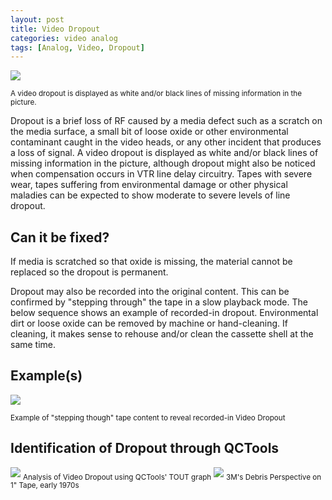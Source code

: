 ```yaml
---
layout: post
title: Video Dropout
categories: video analog
tags: [Analog, Video, Dropout]
---
```


<img src="{{ site.baseurl }}/images/708px-DropoutDrawing.png">

<sub>A video dropout is displayed as white and/or black lines of missing information in the picture.</sub>

Dropout is a brief loss of RF caused by a media defect such as a scratch on the media surface, a small bit of loose oxide or other environmental contaminant caught in the video heads, or any other incident that produces a loss of signal. A video dropout is displayed as white and/or black lines of missing information in the picture, although dropout might also be noticed when compensation occurs in VTR line delay circuitry. Tapes with severe wear, tapes suffering from environmental damage or other physical maladies can be expected to show moderate to severe levels of line dropout.

## Can it be fixed?

If media is scratched so that oxide is missing, the material cannot be replaced so the dropout is permanent.

Dropout may also be recorded into the original content. This can be confirmed by "stepping through" the tape in a slow playback mode. The below sequence shows an example of recorded-in dropout. Environmental dirt or loose oxide can be removed by machine or hand-cleaning. If cleaning, it makes sense to rehouse and/or clean the cassette shell at the same time.

## Example(s)

<img src="{{ site.baseurl }}/images/Stepthroughprinteddropout250.gif">

<sub>Example of "stepping though" tape content to reveal recorded-in Video Dropout</sub>

## Identification of Dropout through QCTools
<img src="{{ site.baseurl }}/images/TOUTgraph.jpg">
<sub>Analysis of Video Dropout using QCTools' TOUT graph</sub>

<img src="{{ site.baseurl }}/images/3M_DebrisPerspectiveon1InchTapeTruncated.jpg">
<sub>3M's Debris Perspective on 1" Tape, early 1970s</sub>
